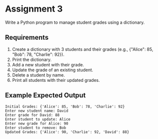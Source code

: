 # Assignment 3

Write a Python program to manage student grades using a dictionary.

## Requirements

1. Create a dictionary with 3 students and their grades (e.g., {"Alice": 85, "Bob": 78, "Charlie": 92}).
2. Print the dictionary.
3. Add a new student with their grade.
4. Update the grade of an existing student.
5. Delete a student by name.
6. Print all students with their updated grades.

## Example Expected Output

```
Initial Grades: {'Alice': 85, 'Bob': 78, 'Charlie': 92}
Enter new student name: David
Enter grade for David: 88
Enter student to update: Alice
Enter new grade for Alice: 90
Enter student to remove: Bob
Updated Grades: {'Alice': 90, 'Charlie': 92, 'David': 88}
```
